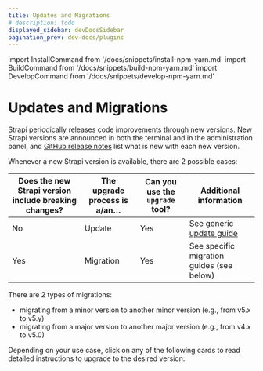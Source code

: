 ```yaml
---
title: Updates and Migrations
# description: todo
displayed_sidebar: devDocsSidebar
pagination_prev: dev-docs/plugins
---
```


import InstallCommand from '/docs/snippets/install-npm-yarn.md'
import BuildCommand from '/docs/snippets/build-npm-yarn.md'
import DevelopCommand from '/docs/snippets/develop-npm-yarn.md'

# Updates and Migrations

Strapi periodically releases code improvements through new versions. New Strapi versions are announced in both the terminal and in the administration panel, and [GitHub release notes](https://github.com/strapi/strapi/releases) list what is new with each new version.

Whenever a new Strapi version is available, there are 2 possible cases:

| Does the new Strapi version include breaking changes? | The upgrade process is a/an… | Can you use the `upgrade` tool? | Additional information         |
| ----------------------------------------------------- | ---------------------------- | ------------------------------- | ------------------------------------------------ |
| No                                                    | Update                       | Yes                             | See generic [update guide](/dev-docs/update-version) |
| Yes                                                   | Migration                    | Yes                             | See specific migration guides (see below)            |

There are 2 types of migrations:
- migrating from a minor version to another minor version (e.g., from v5.x to v5.y)
- migrating from a major version to another major version (e.g., from v4.x to v5.0)

Depending on your use case, click on any of the following cards to read detailed instructions to upgrade to the desired version:

<CustomDocCardsWrapper>
<CustomDocCard emoji="⟳" title="Updates guide" description="Read a generic update guide. Useful when there is no breaking change." link="/dev-docs/update-version" />
<CustomDocCard emoji="🤖" title="Upgrade tool" description="Learn how to use Strapi's CLI upgrade tool to automatically handle updates & migrations." link="/dev-docs/upgrade-tool" />
<CustomDocCard emoji="⬆️" title="v5.x migration guides" description="Read specific guides to handle breaking changes while migrating from Strapi v5.x to Strapi v5.y." link="/dev-docs/migration-guides" />
<CustomDocCard emoji="⤴️" title="v4 to v5 migration guides" description="Read specific guides to handle breaking changes while migrating from Strapi v4 to Strapi v5." link="/dev-docs/migration/v4-to-v5/introduction" />
</CustomDocCardsWrapper>
